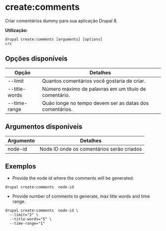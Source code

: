 # create:comments
Criar comentários dummy para sua aplicação Drupal 8.

**Utilização:**
```
drupal create:comments [arguments] [options]
crc
```

## Opções disponíveis
Opção | Detalhes
-------|-------------
--limit | Quantos comentários você gostaria de criar.
--title-words | Número máximo de palavras em um título de comentário.
--time-range | Quão longe no tempo devem ser as datas dos comentários.

## Argumentos disponíveis
Argumento | Detalhes
---------|-------------
node-id | Node ID onde os comentários serão criados

## Exemplos
* Provide the node id where the comments will be generated.
```
drupal create:comments  node-id
```
* Provide number of comments to generate, max title words and time range.
```
drupal create:comments  node-id \
  --limit="2" \
  --title-words="5" \
  --time-range="1"
```
